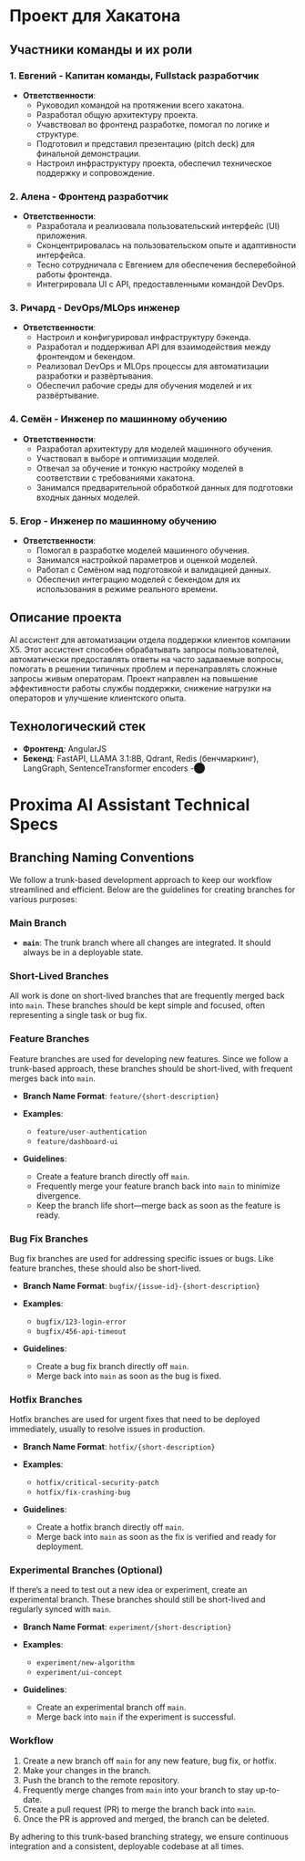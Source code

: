 # Проект для Хакатона

## Участники команды и их роли

### 1. **Евгений** - Капитан команды, Fullstack разработчик
- **Ответственности**:
  - Руководил командой на протяжении всего хакатона.
  - Разработал общую архитектуру проекта.
  - Учавствовал во фронтенд разработке, помогал по логике и структуре.
  - Подготовил и представил презентацию (pitch deck) для финальной демонстрации.
  - Настроил инфраструктуру проекта, обеспечил техническое поддержку и сопровождение.

### 2. **Алена** - Фронтенд разработчик
- **Ответственности**:
  - Разработала и реализовала пользовательский интерфейс (UI) приложения.
  - Сконцентрировалась на пользовательском опыте и адаптивности интерфейса.
  - Тесно сотрудничала с Евгением для обеспечения бесперебойной работы фронтенда.
  - Интегрировала UI с API, предоставленными командой DevOps.

### 3. **Ричард** - DevOps/MLOps инженер
- **Ответственности**:
  - Настроил и конфигурировал инфраструктуру бэкенда.
  - Разработал и поддерживал API для взаимодействия между фронтендом и бекендом.
  - Реализовал DevOps и MLOps процессы для автоматизации разработки и развёртывания.
  - Обеспечил рабочие среды для обучения моделей и их развёртывание.

### 4. **Семён** - Инженер по машинному обучению
- **Ответственности**:
  - Разработал архитектуру для моделей машинного обучения.
  - Участвовал в выборе и оптимизации моделей.
  - Отвечал за обучение и тонкую настройку моделей в соответствии с требованиями хакатона.
  - Занимался предварительной обработкой данных для подготовки входных данных моделей.

### 5. **Егор** - Инженер по машинному обучению
- **Ответственности**:
  - Помогал в разработке моделей машинного обучения.
  - Занимался настройкой параметров и оценкой моделей.
  - Работал с Семёном над подготовкой и валидацией данных.
  - Обеспечил интеграцию моделей с бекендом для их использования в режиме реального времени.

## Описание проекта

AI ассистент для автоматизации отдела поддержки клиентов компании X5. Этот ассистент способен обрабатывать запросы пользователей, автоматически предоставлять ответы на часто задаваемые вопросы, помогать в решении типичных проблем и перенаправлять сложные запросы живым операторам. Проект направлен на повышение эффективности работы службы поддержки, снижение нагрузки на операторов и улучшение клиентского опыта.

## Технологический стек
- **Фронтенд**: AngularJS
- **Бекенд**: FastAPI, LLAMA 3.1:8B, Qdrant, Redis (бенчмаркинг), LangGraph, SentenceTransformer encoders
-​⬤

# Proxima AI Assistant Technical Specs

## Branching Naming Conventions

We follow a trunk-based development approach to keep our workflow streamlined and efficient. Below are the guidelines for creating branches for various purposes:

### Main Branch
- **`main`**: The trunk branch where all changes are integrated. It should always be in a deployable state.

### Short-Lived Branches
All work is done on short-lived branches that are frequently merged back into `main`. These branches should be kept simple and focused, often representing a single task or bug fix.

### Feature Branches
Feature branches are used for developing new features. Since we follow a trunk-based approach, these branches should be short-lived, with frequent merges back into `main`.

- **Branch Name Format**: `feature/{short-description}`
- **Examples**:
  - `feature/user-authentication`
  - `feature/dashboard-ui`
  
- **Guidelines**:
  - Create a feature branch directly off `main`.
  - Frequently merge your feature branch back into `main` to minimize divergence.
  - Keep the branch life short—merge back as soon as the feature is ready.

### Bug Fix Branches
Bug fix branches are used for addressing specific issues or bugs. Like feature branches, these should also be short-lived.

- **Branch Name Format**: `bugfix/{issue-id}-{short-description}`
- **Examples**:
  - `bugfix/123-login-error`
  - `bugfix/456-api-timeout`
  
- **Guidelines**:
  - Create a bug fix branch directly off `main`.
  - Merge back into `main` as soon as the bug is fixed.

### Hotfix Branches
Hotfix branches are used for urgent fixes that need to be deployed immediately, usually to resolve issues in production.

- **Branch Name Format**: `hotfix/{short-description}`
- **Examples**:
  - `hotfix/critical-security-patch`
  - `hotfix/fix-crashing-bug`
  
- **Guidelines**:
  - Create a hotfix branch directly off `main`.
  - Merge back into `main` as soon as the fix is verified and ready for deployment.

### Experimental Branches (Optional)
If there’s a need to test out a new idea or experiment, create an experimental branch. These branches should still be short-lived and regularly synced with `main`.

- **Branch Name Format**: `experiment/{short-description}`
- **Examples**:
  - `experiment/new-algorithm`
  - `experiment/ui-concept`
  
- **Guidelines**:
  - Create an experimental branch off `main`.
  - Merge back into `main` if the experiment is successful.

### Workflow
1. Create a new branch off `main` for any new feature, bug fix, or hotfix.
2. Make your changes in the branch.
3. Push the branch to the remote repository.
4. Frequently merge changes from `main` into your branch to stay up-to-date.
5. Create a pull request (PR) to merge the branch back into `main`.
6. Once the PR is approved and merged, the branch can be deleted.

By adhering to this trunk-based branching strategy, we ensure continuous integration and a consistent, deployable codebase at all times.
